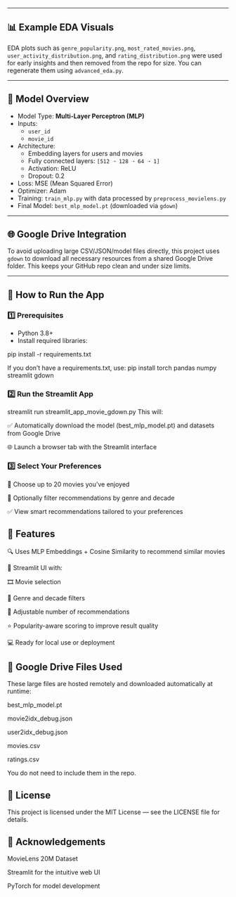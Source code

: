 
---

## 📊 Example EDA Visuals

EDA plots such as `genre_popularity.png`, `most_rated_movies.png`, `user_activity_distribution.png`, and `rating_distribution.png` were used for early insights and then removed from the repo for size. You can regenerate them using `advanced_eda.py`.

---

## 🧠 Model Overview

- Model Type: **Multi-Layer Perceptron (MLP)**
- Inputs:
  - `user_id`
  - `movie_id`
- Architecture:
  - Embedding layers for users and movies
  - Fully connected layers: `[512 ➝ 128 ➝ 64 ➝ 1]`
  - Activation: ReLU
  - Dropout: 0.2
- Loss: MSE (Mean Squared Error)
- Optimizer: Adam
- Training: `train_mlp.py` with data processed by `preprocess_movielens.py`
- Final Model: `best_mlp_model.pt` (downloaded via `gdown`)

---

## 🌐 Google Drive Integration

To avoid uploading large CSV/JSON/model files directly, this project uses `gdown` to download all necessary resources from a shared Google Drive folder. This keeps your GitHub repo clean and under size limits.

---

## 🚀 How to Run the App

### 1️⃣ Prerequisites

- Python 3.8+
- Install required libraries:


pip install -r requirements.txt

If you don’t have a requirements.txt, use:
pip install torch pandas numpy streamlit gdown


### 2️⃣ Run the Streamlit App
streamlit run streamlit_app_movie_gdown.py
This will:

✅ Automatically download the model (best_mlp_model.pt) and datasets from Google Drive

🌐 Launch a browser tab with the Streamlit interface

### 3️⃣ Select Your Preferences
🎥 Choose up to 20 movies you’ve enjoyed

🎯 Optionally filter recommendations by genre and decade

✅ View smart recommendations tailored to your preferences

## 🎉 Features
🔍 Uses MLP Embeddings + Cosine Similarity to recommend similar movies

🧠 Streamlit UI with:

🎞️ Movie selection

🧩 Genre and decade filters

🔢 Adjustable number of recommendations

⭐ Popularity-aware scoring to improve result quality

💻 Ready for local use or deployment

## 📂 Google Drive Files Used
These large files are hosted remotely and downloaded automatically at runtime:

best_mlp_model.pt

movie2idx_debug.json

user2idx_debug.json

movies.csv

ratings.csv

You do not need to include them in the repo.

## 📜 License
This project is licensed under the MIT License — see the LICENSE file for details.

## 🤝 Acknowledgements
MovieLens 20M Dataset

Streamlit for the intuitive web UI

PyTorch for model development
